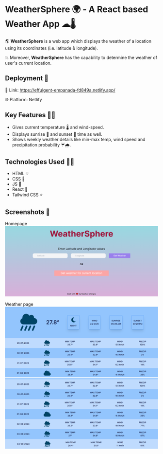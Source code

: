 # WeatherSphere 🌍 - A React based Weather App ☁🌡

🌎 **WeatherSphere** is a web app which displays the weather of a location using its coordinates (i.e. latitude & longitude).


💥 Moreover, **WeatherSphere** has the capability to determine the weather of user's current location.

## Deployment 🚀
🔗 Link: https://effulgent-empanada-fd849a.netlify.app/

🌐 Platform: Netlify

## Key Features 🔑🌟
- Gives current temperature 🌡 and wind-speed.
- Displays sunrise 🌄 and sunset 🌇 time as well.
- Shows weekly weather details like min-max temp, wind speed and precipitation probability ☔🌧.

## Technologies Used 👩‍💻
- HTML 💡
- CSS 🎨
- JS 💪
- React 💖
- Tailwind CSS ⭐

## Screenshots 📸

Homepage
![](./screenshots/home.png)

Weather page
![](./screenshots/weather-p1.png)
![](./screenshots/weather-p2.png)

